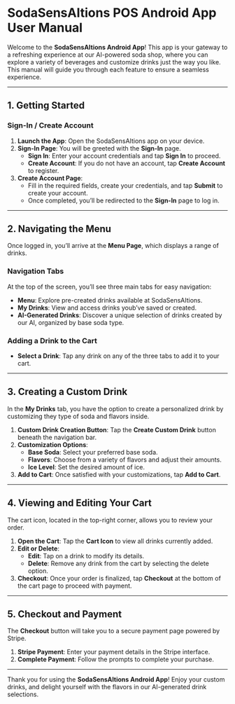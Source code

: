 # SodaSensAItions POS Android App User Manual

Welcome to the **SodaSensAItions Android App**! This app is your gateway to a refreshing experience at our AI-powered soda shop, where you can explore a variety of beverages and customize drinks just the way you like. This manual will guide you through each feature to ensure a seamless experience.

---

## 1. Getting Started

### Sign-In / Create Account
1. **Launch the App**: Open the SodaSensAItions app on your device.
2. **Sign-In Page**: You will be greeted with the **Sign-In** page.
   - **Sign In**: Enter your account credentials and tap **Sign In** to proceed.
   - **Create Account**: If you do not have an account, tap **Create Account** to register.
3. **Create Account Page**:
   - Fill in the required fields, create your credentials, and tap **Submit** to create your account.
   - Once completed, you’ll be redirected to the **Sign-In** page to log in.

---

## 2. Navigating the Menu

Once logged in, you’ll arrive at the **Menu Page**, which displays a range of drinks.

### Navigation Tabs
At the top of the screen, you’ll see three main tabs for easy navigation:
- **Menu**: Explore pre-created drinks available at SodaSensAItions.
- **My Drinks**: View and access drinks youb’ve saved or created.
- **AI-Generated Drinks**: Discover a unique selection of drinks created by our AI, organized by base soda type.

### Adding a Drink to the Cart
- **Select a Drink**: Tap any drink on any of the three tabs to add it to your cart.

---

## 3. Creating a Custom Drink

In the **My Drinks** tab, you have the option to create a personalized drink by customizing they type of soda and flavors inside.

1. **Custom Drink Creation Button**: Tap the **Create Custom Drink** button beneath the navigation bar.
2. **Customization Options**:
   - **Base Soda**: Select your preferred base soda.
   - **Flavors**: Choose from a variety of flavors and adjust their amounts.
   - **Ice Level**: Set the desired amount of ice.
3. **Add to Cart**: Once satisfied with your customizations, tap **Add to Cart**.

---

## 4. Viewing and Editing Your Cart

The cart icon, located in the top-right corner, allows you to review your order.

1. **Open the Cart**: Tap the **Cart Icon** to view all drinks currently added.
2. **Edit or Delete**:
   - **Edit**: Tap on a drink to modify its details.
   - **Delete**: Remove any drink from the cart by selecting the delete option.
3. **Checkout**: Once your order is finalized, tap **Checkout** at the bottom of the cart page to proceed with payment.

---

## 5. Checkout and Payment

The **Checkout** button will take you to a secure payment page powered by Stripe.

1. **Stripe Payment**: Enter your payment details in the Stripe interface.
2. **Complete Payment**: Follow the prompts to complete your purchase.

---

Thank you for using the **SodaSensAItions Android App**! Enjoy your custom drinks, and delight yourself with the flavors in our AI-generated drink selections.
